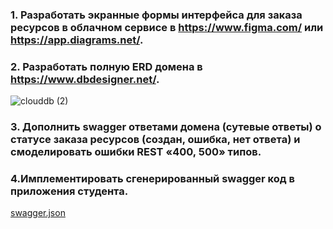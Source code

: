 ﻿### 1. Разработать экранные формы интерфейса для заказа ресурсов в облачном сервисе в https://www.figma.com/ или https://app.diagrams.net/.
### 2. Разработать полную ERD домена в https://www.dbdesigner.net/.
![clouddb (2)](https://github.com/user-attachments/assets/704d77b0-ac2d-466f-a225-28c8699dc605)
### 3. Дополнить swagger ответами домена (сутевые ответы) о статусе заказа ресурсов (создан, ошибка, нет ответа) и смоделировать ошибки REST «400, 500» типов.
### 4.Имплементировать сгенерированный swagger код в приложения студента.
[swagger.json](https://github.com/user-attachments/files/16740293/swagger.json)
